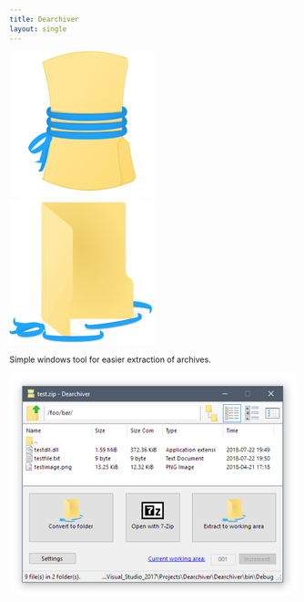 ```yaml
---
title: Dearchiver
layout: single
---
```

![Logo Closed](https://github.com/piksel/Dearchiver/raw/master/docs/logo_closed-256.png)
![Logo Open](https://github.com/piksel/Dearchiver/raw/master/docs/logo_opened-256.png)

Simple windows tool for easier extraction of archives.

![Screenshot](https://github.com/piksel/Dearchiver/raw/master/docs/screenshot.png)
